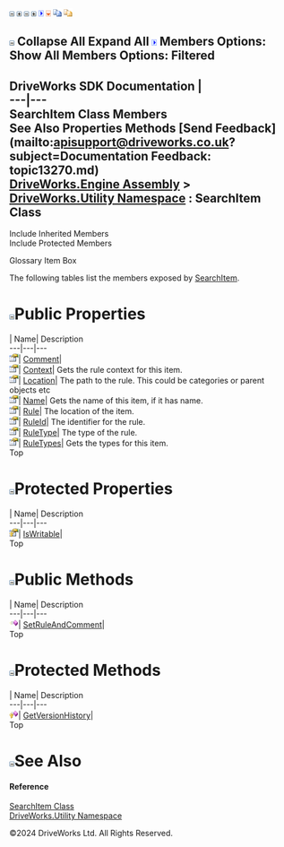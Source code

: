 ![](dotnetimages/collapse.gif) ![](dotnetimages/expand.gif) ![](dotnetimages/collapse.gif) ![](dotnetimages/expand.gif) ![](dotnetimages/drpdown.gif) ![](dotnetimages/drpdown_orange.gif) ![](dotnetimages/copycode.gif) ![](dotnetimages/copycodeHighlight.gif)

![](dotnetimages/collapse.gif) Collapse All Expand All ![](dotnetimages/drpdown.gif) Members Options: Show All  Members Options: Filtered   
---  
DriveWorks SDK Documentation  |   
---|---  
SearchItem Class Members   
See Also Properties Methods [Send Feedback](mailto:apisupport@driveworks.co.uk?subject=Documentation Feedback: topic13270.md)  
[DriveWorks.Engine Assembly](topic2156.md) > [DriveWorks.Utility Namespace](topic13190.md) : SearchItem Class  
---  
  
Include Inherited Members    
Include Protected Members  


Glossary Item Box

The following tables list the members exposed by [SearchItem](topic13270.md).

# ![](dotnetimages/collapse.gif)Public Properties

| Name| Description  
---|---|---  
![Public Property](dotnetimages/publicProperty.gif)| [Comment](topic13278.md)|   
![Public Property](dotnetimages/publicProperty.gif)| [Context](topic13279.md)| Gets the rule context for this item.   
![Public Property](dotnetimages/publicProperty.gif)| [Location](topic13281.md)| The path to the rule. This could be categories or parent objects etc   
![Public Property](dotnetimages/publicProperty.gif)| [Name](topic13282.md)| Gets the name of this item, if it has name.   
![Public Property](dotnetimages/publicProperty.gif)| [Rule](topic13283.md)| The location of the item.   
![Public Property](dotnetimages/publicProperty.gif)| [RuleId](topic13284.md)| The identifier for the rule.   
![Public Property](dotnetimages/publicProperty.gif)| [RuleType](topic13285.md)| The type of the rule.   
![Public Property](dotnetimages/publicProperty.gif)| [RuleTypes](topic13286.md)| Gets the types for this item.   
Top

# ![](dotnetimages/collapse.gif)Protected Properties

| Name| Description  
---|---|---  
![Protected Property](dotnetimages/protectedProperty.gif)| [IsWritable](topic13280.md)|   
Top

# ![](dotnetimages/collapse.gif)Public Methods

| Name| Description  
---|---|---  
![Public Method](dotnetimages/publicMethod.gif)| [SetRuleAndComment](topic13277.md)|   
Top

# ![](dotnetimages/collapse.gif)Protected Methods

| Name| Description  
---|---|---  
![Protected Method](dotnetimages/protectedMethod.gif)| [GetVersionHistory](topic13276.md)|   
Top

# ![](dotnetimages/collapse.gif)See Also

#### Reference

[SearchItem Class](topic13270.md)   
[DriveWorks.Utility Namespace](topic13190.md)

©2024 DriveWorks Ltd. All Rights Reserved.
